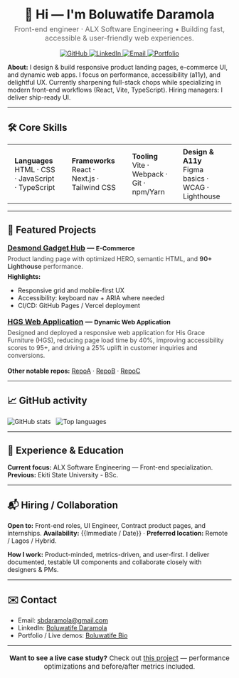 <!--
  GitHub Profile README — HTML template
  - Paste this into your README.md
  - Replace {{...}} placeholders
  - Keep external image/badge URLs as-is or swap for your hosted assets
-->

<div align="center">

  <!-- Header / Name + Quick One-liner -->
  <h1 style="margin-bottom:6px;">👋 Hi — I'm <strong>Boluwatife Daramola</strong></h1>
  <p style="margin-top:0; font-size:16px; color:#666;">
    Front-end engineer · ALX Software Engineering • Building fast, accessible & user-friendly web experiences.
  </p>

  <!-- Social badges -->
  <p>
    <a href="https://github.com/De-simeon" title="GitHub">
      <img src="https://img.shields.io/badge/GitHub-181717?style=for-the-badge&logo=github" alt="GitHub" />
    </a>
    <a href="https://linkedin.com/in/boluwatife-daramola-014338315/" title="LinkedIn">
      <img src="https://img.shields.io/badge/LinkedIn-Connect-blue?style=for-the-badge&logo=linkedin" alt="LinkedIn" />
    </a>
    <a href="mailto:sbdaramola@gmail.com" title="Email">
      <img src="https://img.shields.io/badge/Email-Contact-red?style=for-the-badge&logo=gmail" alt="Email" />
    </a>
    <a href="#projects" title="Featured projects">
      <img src="https://img.shields.io/badge/Portfolio-Featured-orange?style=for-the-badge" alt="Portfolio" />
    </a>
  </p>

  <!-- Career snapshot -->
  <p style="max-width:760px; text-align:left;">
    <strong>About:</strong> I design & build responsive product landing pages, e-commerce UI, and dynamic web apps.
    I focus on performance, accessibility (a11y), and delightful UX. Currently sharpening full-stack chops while
    specializing in modern front-end workflows (React, Vite, TypeScript). Hiring managers: I deliver ship-ready UI.
  </p>

</div>

---

<!-- Key skills cards -->
<h2 id="skills">🛠️ Core Skills</h2>
<table>
  <tr>
    <td style="padding:6px 16px;"><strong>Languages</strong><br/>HTML · CSS · JavaScript · TypeScript</td>
    <td style="padding:6px 16px;"><strong>Frameworks</strong><br/>React · Next.js · Tailwind CSS</td>
    <td style="padding:6px 16px;"><strong>Tooling</strong><br/>Vite · Webpack · Git · npm/Yarn</td>
    <td style="padding:6px 16px;"><strong>Design & A11y</strong><br/>Figma basics · WCAG · Lighthouse</td>
  </tr>
</table>

---

<!-- Featured Projects -->
<h2 id="projects">🚀 Featured Projects</h2>

<!-- Project template — duplicate for each featured repo -->
<div style="margin-bottom:18px;">
  <h3 style="margin:4px 0;"><a href="https://github.com/De-simeon/Desmond gadget" target="_blank">Desmond Gadget Hub</a> — <small>E-Commerce</small></h3>
  <p style="margin:6px 0; color:#444;">
    Product landing page with optimized HERO, semantic HTML, and <strong>90+ Lighthouse</strong> performance.
  </p>
  <p style="margin:4px 0;">
    <strong>Highlights:</strong>
    <ul>
      <li>Responsive grid and mobile-first UX</li>
      <li>Accessibility: keyboard nav + ARIA where needed</li>
      <li>CI/CD: GitHub Pages / Vercel deployment</li>
    </ul>
  </p>
</div>

<div style="margin-bottom:18px;">
  <h3 style="margin:4px 0;"><a href="https://github.com/De-simeon/His Grace Funiture" target="_blank">HGS Web Application</a> — <small>Dynamic Web Application</small></h3>
  <p style="margin:6px 0; color:#444;">Designed and deployed a responsive web application for His Grace Furniture (HGS), reducing page load time by 40%, improving
    accessibility scores to 95+, and driving a 25% uplift in customer inquiries and conversions.</p>
</div>

<!-- Add 2–3 featured projects. Keep others in "Other notable repos" -->
<p><strong>Other notable repos:</strong> <a href="https://github.com/{{github_username}}/{{repoA}}">RepoA</a> · <a href="https://github.com/{{github_username}}/{{repoB}}">RepoB</a> · <a href="https://github.com/{{github_username}}/{{repoC}}">RepoC</a></p>

---

<!-- Contributions & Metrics -->
<h2 id="stats">📈 GitHub activity</h2>
<p>
  <!-- GitHub stats cards (replace username) -->
  <img src="https://github-readme-stats.vercel.app/api?username=De-simeon&show_icons=true&count_private=true&theme=default" alt="GitHub stats" />
  &nbsp;
  <img src="https://github-readme-stats.vercel.app/api/top-langs/?username=De-simeon&layout=compact" alt="Top languages" />
</p>

---

<!-- Experience / Education -->
<h2 id="experience">💼 Experience & Education</h2>
<p>
  <strong>Current focus:</strong> ALX Software Engineering — Front-end specialization.  
  <strong>Previous:</strong> Ekiti State University - BSc.
</p>

---

<!-- Open to work / Hire me -->
<h2 id="hire">📬 Hiring / Collaboration</h2>
<p>
  <strong>Open to:</strong> Front-end roles, UI Engineer, Contract product pages, and internships.  
  <strong>Availability:</strong> {{Immediate / Date}} · <strong>Preferred location:</strong> Remote / Lagos / Hybrid.
</p>
<p>
  <strong>How I work:</strong> Product-minded, metrics-driven, and user-first. I deliver documented, testable UI components and collaborate closely with designers & PMs.
</p>

---

<!-- Contact -->
<h2 id="contact">✉️ Contact</h2>
<ul>
  <li>Email: <a href="mailto:sbdaramola@dgnail.com">sbdaramola@gmail.com</a></li>
  <li>LinkedIn: <a href="https://linkedin.com/in/boluwatife-daramola-014338315/">Boluwatife Daramola</a></li>
  <li>Portfolio / Live demos: <a href="https://sites.google.com/view/boluwatife-s-daramola?usp=sharing">Boluwatife Bio</a></li>
</ul>

---

<!-- Call to action -->
<div align="center" style="margin-top:18px;">
  <p style="font-size:15px;">
    <strong>Want to see a live case study?</strong> Check out <a href="https://github.com/De-simeon/Desmond Gadget Hub">this project</a> — performance optimizations and before/after metrics included.
  </p>
  
